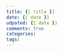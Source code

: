 ```yaml
---
title: {{ title }}
date: {{ date }}
udpated: {{ date }}
comments: true
categories:
tags:
---
```


<!-- more -->
